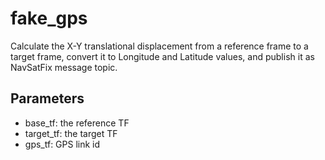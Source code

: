 # fake_gps
Calculate the X-Y translational displacement from a reference frame to a target frame, convert it to Longitude and Latitude values, and publish it as NavSatFix message topic. 


## Parameters
- base_tf: the reference TF 
- target_tf: the target TF
- gps_tf: GPS link id



